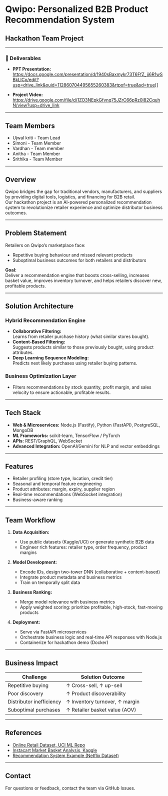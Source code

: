 # Qwipo: Personalized B2B Product Recommendation System

## Hackathon Team Project

---

### 📎 Deliverables

- **PPT Presentation:**  
https://docs.google.com/presentation/d/1940sBaxmykr73T6FfZ_jj6R1wSBkLlCo/edit?usp=drive_link&ouid=112860704495655260383&rtpof=true&sd=true)]

- **Project Video:**  
  https://drive.google.com/file/d/1ZO3NEpkGfvnq75JZrC66pRz0l82CquhN/view?usp=drive_link

---

## Team Members

<!-- Add your team members and roles here -->
- Ujwal kriti - Team Lead
- Simoni - Team Member
- Vardhan - Team member
- Anitha - Team Member
- Srithika - Team Member

---

## Overview

Qwipo bridges the gap for traditional vendors, manufacturers, and suppliers by providing digital tools, logistics, and financing for B2B retail.  
Our hackathon project is an AI-powered personalized recommendation system to revolutionize retailer experience and optimize distributor business outcomes.

---

## Problem Statement

Retailers on Qwipo’s marketplace face:
- Repetitive buying behaviour and missed relevant products
- Suboptimal business outcomes for both retailers and distributors

**Goal:**  
Deliver a recommendation engine that boosts cross-selling, increases basket value, improves inventory turnover, and helps retailers discover new, profitable products.

---

## Solution Architecture

### Hybrid Recommendation Engine

- **Collaborative Filtering:**  
  Learns from retailer purchase history (what similar stores bought).
- **Content-Based Filtering:**  
  Suggests products similar to those previously bought, using product attributes.
- **Deep Learning Sequence Modeling:**  
  Predicts next likely purchases using retailer buying patterns.

### Business Optimization Layer

- Filters recommendations by stock quantity, profit margin, and sales velocity to ensure actionable, profitable results.

---

## Tech Stack

- **Web & Microservices:** Node.js (Fastify), Python (FastAPI), PostgreSQL, MongoDB
- **ML Frameworks:** scikit-learn, TensorFlow / PyTorch
- **APIs:** REST/GraphQL, WebSocket
- **Advanced Integration:** OpenAI/Gemini for NLP and vector embeddings

---

## Features

- Retailer profiling (store type, location, credit tier)
- Seasonal and temporal feature engineering
- Product attributes: margin, expiry, supplier region
- Real-time recommendations (WebSocket integration)
- Business-aware ranking

---

## Team Workflow

1. **Data Acquisition:**  
   - Use public datasets (Kaggle/UCI) or generate synthetic B2B data
   - Engineer rich features: retailer type, order frequency, product margins

2. **Model Development:**  
   - Encode IDs, design two-tower DNN (collaborative + content-based)
   - Integrate product metadata and business metrics
   - Train on temporally split data

3. **Business Ranking:**  
   - Merge model relevance with business metrics
   - Apply weighted scoring: prioritize profitable, high-stock, fast-moving products

4. **Deployment:**  
   - Serve via FastAPI microservices
   - Orchestrate business logic and real-time API responses with Node.js
   - Containerize for hackathon demo (Docker)

---

## Business Impact

| Challenge                 | Solution Outcome                                   |
|---------------------------|---------------------------------------------------|
| Repetitive buying         | ↑ Cross-sell, ↑ up-sell                           |
| Poor discovery            | ↑ Product discoverability                         |
| Distributor inefficiency  | ↑ Inventory turnover, ↑ margin                    |
| Suboptimal purchases      | ↑ Retailer basket value (AOV)                     |

---

## References

- [Online Retail Dataset, UCI ML Repo](https://archive.ics.uci.edu/ml/datasets/Online+Retail)
- [Instacart Market Basket Analysis, Kaggle](https://www.kaggle.com/datasets/instacart/market-basket-analysis)
- [Recommendation System Example (Netflix Dataset)](https://amanxai.com/2025/06/17/recommendation-system-using-python-and-tensorflow/)

---

## Contact

For questions or feedback, contact the team via GitHub Issues.
